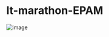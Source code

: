 # It-marathon-EPAM
![image](https://user-images.githubusercontent.com/69591510/200841957-85403015-9b40-48af-85fc-5d25e30bc2aa.png)
